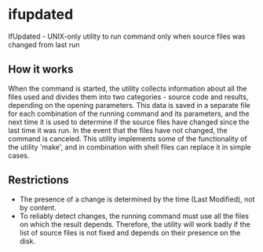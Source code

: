 # ifupdated

IfUpdated - UNIX-only utility to run command only when source files was changed from last run

## How it works

When the command is started, the utility collects information about all the files used and divides them into two categories - source code and results, depending on the opening parameters. This data is saved in a separate file for each combination of the running command and its parameters, and the next time it is used to determine if the source files have changed since the last time it was run. In the event that the files have not changed, the command is canceled. This utility implements some of the functionality of the utility 'make', and in combination with shell files can replace it in simple cases.

## Restrictions

* The presence of a change is determined by the time (Last Modified), not by content.
* To reliably detect changes, the running command must use all the files on which the result depends. Therefore, the utility will work badly if the list of source files is not fixed and depends on their presence on the disk.